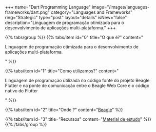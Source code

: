 +++
name="Dart Programming Language"
image="/images/languages-frameworks/dart.png"
category="Languages and Frameworks"
ring="Strategic"
type="post"
layout="details"
isNew="false"
description="Linguagem de programação otimizada para o desenvolvimento de aplicações multi-plataforma."
+++

{{% tabs/group %}}
  {{% tabs/item id="0" title="O que é?" content="<p>Linguagem de programação otimizada para o desenvolvimento de aplicações multi-plataforma.</p>" %}}

  {{% tabs/item id="1" title="Como utilizamos?" content="<p>Linguagem de programação utilizada no código fonte do projeto Beagle Flutter e na ponte de comunicação entre o Beagle Web Core e o código nativo do Flutter</p>" %}}

  {{% tabs/item id="2" title="Onde ?" content="<a href='https://usebeagle.io/' target='_blank'>Beagle</a>" %}}

  {{% tabs/item id="3" title="Recursos" content="<a href='https://dart.dev/guides' target='_blank'>Material de estudo</a>" %}}
{{% /tabs/group %}}
